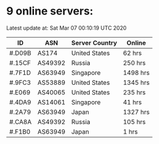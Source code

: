 # 9 online servers:

Latest update at: Sat Mar 07 00:10:19 UTC 2020

| ID | ASN | Server Country | Online |
| -- | --- | -------------- | ------ |
| #.D09B | AS174 | United States | 62 hrs |
| #.15CF | AS49392 | Russia | 250 hrs |
| #.7F1D | AS63949 | Singapore | 1498 hrs |
| #.9FC3 | AS53889 | United States | 1345 hrs |
| #.E069 | AS40065 | United States | 235 hrs |
| #.4DA9 | AS14061 | Singapore | 41 hrs |
| #.2A79 | AS63949 | Japan | 1327 hrs |
| #.CA8A | AS49392 | Russia | 105 hrs |
| #.F1B0 | AS63949 | Japan | 1 hrs |

